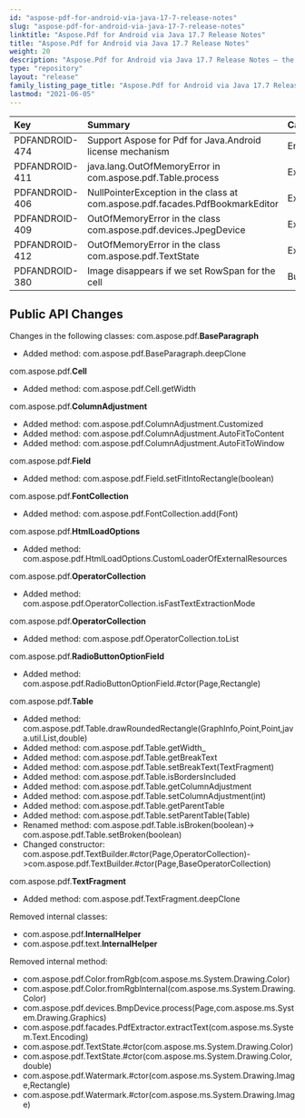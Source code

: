 ```yaml
---
id: "aspose-pdf-for-android-via-java-17-7-release-notes"
slug: "aspose-pdf-for-android-via-java-17-7-release-notes"
linktitle: "Aspose.Pdf for Android via Java 17.7 Release Notes"
title: "Aspose.Pdf for Android via Java 17.7 Release Notes"
weight: 20
description: "Aspose.Pdf for Android via Java 17.7 Release Notes – the latest updates and fixes."
type: "repository"
layout: "release"
family_listing_page_title: "Aspose.Pdf for Android via Java 17.7 Release Notes"
lastmod: "2021-06-05"
---
```


|**Key**|**Summary**|**Category**|
| :- | :- | :- |
|PDFANDROID-474|Support Aspose for Pdf for Java.Android license mechanism|Enhancement|
|PDFANDROID-411|java.lang.OutOfMemoryError in com.aspose.pdf.Table.process|Exception|
|PDFANDROID-406|NullPointerException in the class at com.aspose.pdf.facades.PdfBookmarkEditor|Exception|
|PDFANDROID-409|OutOfMemoryError in the class com.aspose.pdf.devices.JpegDevice|Exception|
|PDFANDROID-412|OutOfMemoryError in the class com.aspose.pdf.TextState|Exception|
|PDFANDROID-380|Image disappears if we set RowSpan for the cell|Bug|
## **Public API Changes**
Changes in the following classes:
com.aspose.pdf.**BaseParagraph**

- Added method: com.aspose.pdf.BaseParagraph.deepClone

com.aspose.pdf.**Cell**

- Added method: com.aspose.pdf.Cell.getWidth

com.aspose.pdf.**ColumnAdjustment**

- Added method: com.aspose.pdf.ColumnAdjustment.Customized
- Added method: com.aspose.pdf.ColumnAdjustment.AutoFitToContent
- Added method: com.aspose.pdf.ColumnAdjustment.AutoFitToWindow

com.aspose.pdf.**Field**

- Added method: com.aspose.pdf.Field.setFitIntoRectangle(boolean)

com.aspose.pdf.**FontCollection**

- Added method: com.aspose.pdf.FontCollection.add(Font)

com.aspose.pdf.**HtmlLoadOptions**

- Added method: com.aspose.pdf.HtmlLoadOptions.CustomLoaderOfExternalResources

com.aspose.pdf.**OperatorCollection**

- Added method: com.aspose.pdf.OperatorCollection.isFastTextExtractionMode

com.aspose.pdf.**OperatorCollection**

- Added method: com.aspose.pdf.OperatorCollection.toList

com.aspose.pdf.**RadioButtonOptionField**

- Added method: com.aspose.pdf.RadioButtonOptionField.#ctor(Page,Rectangle)

com.aspose.pdf.**Table**

- Added method: com.aspose.pdf.Table.drawRoundedRectangle(GraphInfo,Point,Point,java.util.List<Operator>,double)
- Added method: com.aspose.pdf.Table.getWidth_
- Added method: com.aspose.pdf.Table.getBreakText
- Added method: com.aspose.pdf.Table.setBreakText(TextFragment)
- Added method: com.aspose.pdf.Table.isBordersIncluded
- Added method: com.aspose.pdf.Table.getColumnAdjustment
- Added method: com.aspose.pdf.Table.setColumnAdjustment(int)
- Added method: com.aspose.pdf.Table.getParentTable
- Added method: com.aspose.pdf.Table.setParentTable(Table)
- Renamed method: com.aspose.pdf.Table.isBroken(boolean)-> com.aspose.pdf.Table.setBroken(boolean)
- Changed constructor: com.aspose.pdf.TextBuilder.#ctor(Page,OperatorCollection)->com.aspose.pdf.TextBuilder.#ctor(Page,BaseOperatorCollection)

com.aspose.pdf.**TextFragment**

- Added method: com.aspose.pdf.TextFragment.deepClone

Removed internal classes:

- com.aspose.pdf.**InternalHelper**
- com.aspose.pdf.text.**InternalHelper**

Removed internal method:

- com.aspose.pdf.Color.fromRgb(com.aspose.ms.System.Drawing.Color)
- com.aspose.pdf.Color.fromRgbInternal(com.aspose.ms.System.Drawing.Color)
- com.aspose.pdf.devices.BmpDevice.process(Page,com.aspose.ms.System.Drawing.Graphics)
- com.aspose.pdf.facades.PdfExtractor.extractText(com.aspose.ms.System.Text.Encoding)
- com.aspose.pdf.TextState.#ctor(com.aspose.ms.System.Drawing.Color)
- com.aspose.pdf.TextState.#ctor(com.aspose.ms.System.Drawing.Color,double)
- com.aspose.pdf.Watermark.#ctor(com.aspose.ms.System.Drawing.Image,Rectangle)
- com.aspose.pdf.Watermark.#ctor(com.aspose.ms.System.Drawing.Image)
